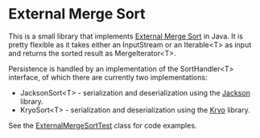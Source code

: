 External Merge Sort
======

This is a small library that implements [External Merge Sort](http://en.wikipedia.org/wiki/External_sorting) in Java. It is pretty flexible as it takes either an InputStream or an Iterable&lt;T&gt; as input and returns the sorted result as MergeIterator&lt;T&gt;. 

Persistence is handled by an implementation of the SortHandler&lt;T&gt; interface, of which there are currently two implementations:

* JacksonSort&lt;T&gt; - serialization and deserialization using the [Jackson](http://jackson.codehaus.org/) library.
* KryoSort&lt;T&gt; - serialization and deserialization using the [Kryo](https://code.google.com/p/kryo/) library.

See the [ExternalMergeSortTest](https://github.com/grove/exmeso/blob/master/exmeso-jackson/src/test/java/org/geirove/exmeso/jackson/ExternalMergeSortTest.java) class for code examples.
